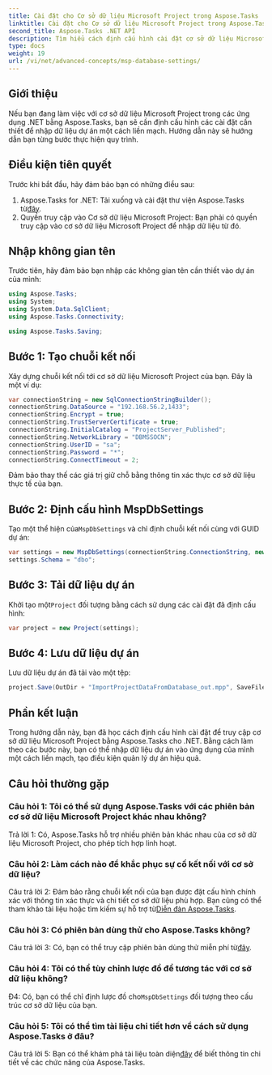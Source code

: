 ```yaml
---
title: Cài đặt cho Cơ sở dữ liệu Microsoft Project trong Aspose.Tasks
linktitle: Cài đặt cho Cơ sở dữ liệu Microsoft Project trong Aspose.Tasks
second_title: Aspose.Tasks .NET API
description: Tìm hiểu cách định cấu hình cài đặt cơ sở dữ liệu Microsoft Project bằng Aspose.Tasks để tích hợp liền mạch vào các ứng dụng .NET.
type: docs
weight: 19
url: /vi/net/advanced-concepts/msp-database-settings/
---
```

## Giới thiệu

Nếu bạn đang làm việc với cơ sở dữ liệu Microsoft Project trong các ứng dụng .NET bằng Aspose.Tasks, bạn sẽ cần định cấu hình các cài đặt cần thiết để nhập dữ liệu dự án một cách liền mạch. Hướng dẫn này sẽ hướng dẫn bạn từng bước thực hiện quy trình.

## Điều kiện tiên quyết

Trước khi bắt đầu, hãy đảm bảo bạn có những điều sau:

1.  Aspose.Tasks for .NET: Tải xuống và cài đặt thư viện Aspose.Tasks từ[đây](https://releases.aspose.com/tasks/net/).
2. Quyền truy cập vào Cơ sở dữ liệu Microsoft Project: Bạn phải có quyền truy cập vào cơ sở dữ liệu Microsoft Project để nhập dữ liệu từ đó.

## Nhập không gian tên

Trước tiên, hãy đảm bảo bạn nhập các không gian tên cần thiết vào dự án của mình:

```csharp
using Aspose.Tasks;
using System;
using System.Data.SqlClient;
using Aspose.Tasks.Connectivity;

using Aspose.Tasks.Saving;
```

## Bước 1: Tạo chuỗi kết nối

Xây dựng chuỗi kết nối tới cơ sở dữ liệu Microsoft Project của bạn. Đây là một ví dụ:

```csharp
var connectionString = new SqlConnectionStringBuilder();
connectionString.DataSource = "192.168.56.2,1433";
connectionString.Encrypt = true;
connectionString.TrustServerCertificate = true;
connectionString.InitialCatalog = "ProjectServer_Published";
connectionString.NetworkLibrary = "DBMSSOCN";
connectionString.UserID = "sa";
connectionString.Password = "*";
connectionString.ConnectTimeout = 2;
```

Đảm bảo thay thế các giá trị giữ chỗ bằng thông tin xác thực cơ sở dữ liệu thực tế của bạn.

## Bước 2: Định cấu hình MspDbSettings

 Tạo một thể hiện của`MspDbSettings` và chỉ định chuỗi kết nối cùng với GUID dự án:

```csharp
var settings = new MspDbSettings(connectionString.ConnectionString, new Guid("E6426C44-D6CB-4B9C-AF16-48910ACE0F54"));
settings.Schema = "dbo";
```

## Bước 3: Tải dữ liệu dự án

 Khởi tạo một`Project` đối tượng bằng cách sử dụng các cài đặt đã định cấu hình:

```csharp
var project = new Project(settings);
```

## Bước 4: Lưu dữ liệu dự án

Lưu dữ liệu dự án đã tải vào một tệp:

```csharp
project.Save(OutDir + "ImportProjectDataFromDatabase_out.mpp", SaveFileFormat.Mpp);
```

## Phần kết luận

Trong hướng dẫn này, bạn đã học cách định cấu hình cài đặt để truy cập cơ sở dữ liệu Microsoft Project bằng Aspose.Tasks cho .NET. Bằng cách làm theo các bước này, bạn có thể nhập dữ liệu dự án vào ứng dụng của mình một cách liền mạch, tạo điều kiện quản lý dự án hiệu quả.

## Câu hỏi thường gặp

### Câu hỏi 1: Tôi có thể sử dụng Aspose.Tasks với các phiên bản cơ sở dữ liệu Microsoft Project khác nhau không?

Trả lời 1: Có, Aspose.Tasks hỗ trợ nhiều phiên bản khác nhau của cơ sở dữ liệu Microsoft Project, cho phép tích hợp linh hoạt.

### Câu hỏi 2: Làm cách nào để khắc phục sự cố kết nối với cơ sở dữ liệu?

 Câu trả lời 2: Đảm bảo rằng chuỗi kết nối của bạn được đặt cấu hình chính xác với thông tin xác thực và chi tiết cơ sở dữ liệu phù hợp. Bạn cũng có thể tham khảo tài liệu hoặc tìm kiếm sự hỗ trợ từ[Diễn đàn Aspose.Tasks](https://forum.aspose.com/c/tasks/15).

### Câu hỏi 3: Có phiên bản dùng thử cho Aspose.Tasks không?

 Câu trả lời 3: Có, bạn có thể truy cập phiên bản dùng thử miễn phí từ[đây](https://releases.aspose.com/).

### Câu hỏi 4: Tôi có thể tùy chỉnh lược đồ để tương tác với cơ sở dữ liệu không?

 Đ4: Có, bạn có thể chỉ định lược đồ cho`MspDbSettings` đối tượng theo cấu trúc cơ sở dữ liệu của bạn.

### Câu hỏi 5: Tôi có thể tìm tài liệu chi tiết hơn về cách sử dụng Aspose.Tasks ở đâu?

 Câu trả lời 5: Bạn có thể khám phá tài liệu toàn diện[đây](https://reference.aspose.com/tasks/net/) để biết thông tin chi tiết về các chức năng của Aspose.Tasks.